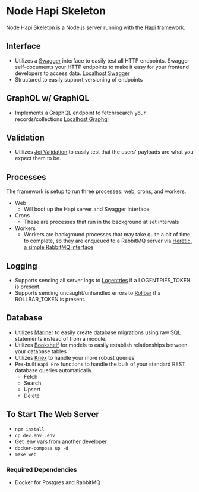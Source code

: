 # Node Hapi Skeleton

Node Hapi Skeleton is a Node.js server running with the [Hapi framework](https://github.com/hapijs/hapi).

## Interface
- Utilizes a [Swagger](http://swagger.io/) interface to easily test all HTTP endpoints. Swagger self-documents your HTTP endpoints to make it easy for your frontend developers to access data. [Localhost Swagger](http://localhost:8009/)
- Structured to easily support versioning of endpoints

## GraphQL w/ GraphiQL
- Implements a GraphQL endpoint to fetch/search your records/collections [Localhost Graphql](http://localhost:8009/graphql)

## Validation
- Utilizes [Joi Validation](https://github.com/hapijs/joi/blob/v9.0.0-2/API.md) to easily test that the users' payloads are what you expect them to be.

## Processes

The framework is setup to run three processes: web, crons, and workers.

- Web
  - Will boot up the Hapi server and Swagger interface
- Crons
  - These are processes that run in the background at set intervals
- Workers
  - Workers are background processes that may take quite a bit of time to complete, so they are enqueued to a RabbitMQ server via [Heretic, a simple RabbitMQ interface](https://github.com/bjyoungblood/heretic)

## Logging

- Supports sending all server logs to [Logentries](https://logentries.com/) if a LOGENTRIES_TOKEN is present.
- Supports sending uncaught/unhandled errors to [Rollbar](https://rollbar.com) if a ROLLBAR_TOKEN is present.

## Database

- Utilizes [Mariner](https://github.com/bjyoungblood/mariner) to easily create database migrations using raw SQL statements instead of from a module.
- Utilizes [Bookshelf](http://bookshelfjs.org/) for models to easily establish relationships between your database tables
- Utilizes [Knex](http://knexjs.org/) to handle your more robust queries
- Pre-built `Hapi Pre` functions to handle the bulk of your standard REST database queries automatically.
  - Fetch
  - Search
  - Upsert
  - Delete

## To Start The Web Server
- `npm install`
- `cp dev.env .env`
- Get .env vars from another developer
- `docker-compose up -d`
- `make web`

### Required Dependencies
- Docker for Postgres and RabbitMQ

